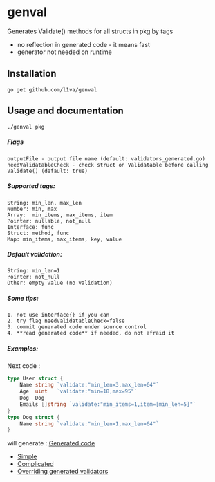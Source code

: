 # genval
Generates Validate() methods for all structs in pkg by tags
- no reflection in generated code - it means fast  
- generator not needed on runtime

Installation
------------
    go get github.com/l1va/genval

Usage and documentation
------
    ./genval pkg
##### Flags
    outputFile - output file name (default: validators_generated.go)
    needValidatableCheck - check struct on Validatable before calling Validate() (default: true)

##### Supported tags:
    String: min_len, max_len
    Number: min, max
    Array:  min_items, max_items, item
    Pointer: nullable, not_null
    Interface: func
    Struct: method, func
    Map: min_items, max_items, key, value

##### Default validation:
    String: min_len=1
    Pointer: not_null
    Other: empty value (no validation)

##### Some tips:
    1. not use interface{} if you can
    2. try flag needValidatableCheck=false 
    3. commit generated code under source control
    4. **read generated code** if needed, do not afraid it

##### Examples:
Next code :
```go
type User struct {
    Name string `validate:"min_len=3,max_len=64"`
    Age  uint   `validate:"min=18,max=95"`
    Dog  Dog
    Emails []string `validate:"min_items=1,item=[min_len=5]"`
}
type Dog struct {
    Name string `validate:"min_len=1,max_len=64"`
}
```
will generate : [Generated code](https://github.com/l1va/genval/examples/simple/validators_generated.go)

- [Simple](https://github.com/l1va/genval/tree/master/examples/simple)
- [Complicated](https://github.com/l1va/genval/tree/master/examples/complicated)
- [Overriding generated validators](https://github.com/l1va/genval/tree/master/examples/overriding)
